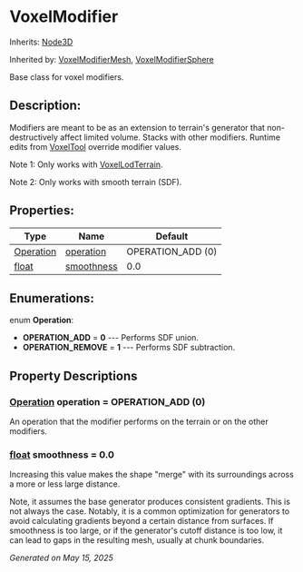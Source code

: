 # VoxelModifier

Inherits: [Node3D](https://docs.godotengine.org/en/stable/classes/class_node3d.html)

Inherited by: [VoxelModifierMesh](VoxelModifierMesh.md), [VoxelModifierSphere](VoxelModifierSphere.md)

Base class for voxel modifiers.

## Description:

Modifiers are meant to be as an extension to terrain's generator that non-destructively affect limited volume. Stacks with other modifiers. Runtime edits from [VoxelTool](VoxelTool.md) override modifier values.

Note 1: Only works with [VoxelLodTerrain](VoxelLodTerrain.md).

Note 2: Only works with smooth terrain (SDF).

## Properties:


Type                                                                      | Name                         | Default
------------------------------------------------------------------------- | ---------------------------- | ------------------
[Operation](VoxelModifier.md#enumerations)                                | [operation](#i_operation)    | OPERATION_ADD (0)
[float](https://docs.godotengine.org/en/stable/classes/class_float.html)  | [smoothness](#i_smoothness)  | 0.0
<p></p>

## Enumerations:

enum **Operation**:

- <span id="i_OPERATION_ADD"></span>**OPERATION_ADD** = **0** --- Performs SDF union.
- <span id="i_OPERATION_REMOVE"></span>**OPERATION_REMOVE** = **1** --- Performs SDF subtraction.


## Property Descriptions

### [Operation](VoxelModifier.md#enumerations)<span id="i_operation"></span> **operation** = OPERATION_ADD (0)

An operation that the modifier performs on the terrain or on the other modifiers.

### [float](https://docs.godotengine.org/en/stable/classes/class_float.html)<span id="i_smoothness"></span> **smoothness** = 0.0

Increasing this value makes the shape "merge" with its surroundings across a more or less large distance.

Note, it assumes the base generator produces consistent gradients. This is not always the case. Notably, it is a common optimization for generators to avoid calculating gradients beyond a certain distance from surfaces. If smoothness is too large, or if the generator's cutoff distance is too low, it can lead to gaps in the resulting mesh, usually at chunk boundaries.

_Generated on May 15, 2025_
